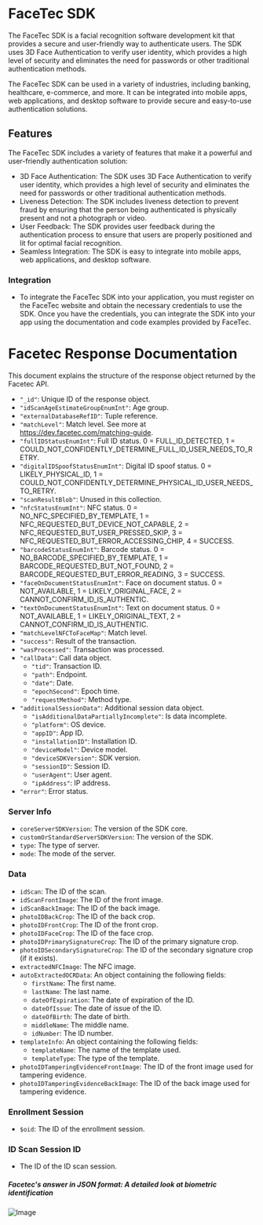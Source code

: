 # FaceTec SDK
The FaceTec SDK is a facial recognition software development kit that provides a secure and user-friendly way to authenticate users. The SDK uses 3D Face Authentication to verify user identity, which provides a high level of security and eliminates the need for passwords or other traditional authentication methods.

The FaceTec SDK can be used in a variety of industries, including banking, healthcare, e-commerce, and more. It can be integrated into mobile apps, web applications, and desktop software to provide secure and easy-to-use authentication solutions.

## Features
The FaceTec SDK includes a variety of features that make it a powerful and user-friendly authentication solution:

- 3D Face Authentication: The SDK uses 3D Face Authentication to verify user identity, which provides a high level of security and eliminates the need for passwords or other traditional authentication methods.
- Liveness Detection: The SDK includes liveness detection to prevent fraud by ensuring that the person being authenticated is physically present and not a photograph or video.
- User Feedback: The SDK provides user feedback during the authentication process to ensure that users are properly positioned and lit for optimal facial recognition.
- Seamless Integration: The SDK is easy to integrate into mobile apps, web applications, and desktop software.
### Integration
- To integrate the FaceTec SDK into your application, you must register on the FaceTec website and obtain the necessary credentials to use the SDK. Once you have the credentials, you can integrate the SDK into your app using the documentation and code examples provided by FaceTec.

# Facetec Response Documentation

This document explains the structure of the response object returned by the Facetec API.

- `"_id"`: Unique ID of the response object.
- `"idScanAgeEstimateGroupEnumInt"`: Age group.
- `"externalDatabaseRefID"`: Tuple reference.
- `"matchLevel"`: Match level. See more at https://dev.facetec.com/matching-guide.
- `"fullIDStatusEnumInt"`: Full ID status. 0 = FULL_ID_DETECTED, 1 = COULD_NOT_CONFIDENTLY_DETERMINE_FULL_ID_USER_NEEDS_TO_RETRY.
- `"digitalIDSpoofStatusEnumInt"`: Digital ID spoof status. 0 = LIKELY_PHYSICAL_ID, 1 = COULD_NOT_CONFIDENTLY_DETERMINE_PHYSICAL_ID_USER_NEEDS_TO_RETRY.
- `"scanResultBlob"`: Unused in this collection.
- `"nfcStatusEnumInt"`: NFC status. 0 = NO_NFC_SPECIFIED_BY_TEMPLATE, 1 = NFC_REQUESTED_BUT_DEVICE_NOT_CAPABLE, 2 = NFC_REQUESTED_BUT_USER_PRESSED_SKIP, 3 = NFC_REQUESTED_BUT_ERROR_ACCESSING_CHIP, 4 = SUCCESS.
- `"barcodeStatusEnumInt"`: Barcode status. 0 = NO_BARCODE_SPECIFIED_BY_TEMPLATE, 1 = BARCODE_REQUESTED_BUT_NOT_FOUND, 2 = BARCODE_REQUESTED_BUT_ERROR_READING, 3 = SUCCESS.
- `"faceOnDocumentStatusEnumInt"`: Face on document status. 0 = NOT_AVAILABLE, 1 = LIKELY_ORIGINAL_FACE, 2 = CANNOT_CONFIRM_ID_IS_AUTHENTIC.
- `"textOnDocumentStatusEnumInt"`: Text on document status. 0 = NOT_AVAILABLE, 1 = LIKELY_ORIGINAL_TEXT, 2 = CANNOT_CONFIRM_ID_IS_AUTHENTIC.
- `"matchLevelNFCToFaceMap"`: Match level.
- `"success"`: Result of the transaction.
- `"wasProcessed"`: Transaction was processed.
- `"callData"`: Call data object.
  - `"tid"`: Transaction ID.
  - `"path"`: Endpoint.
  - `"date"`: Date.
  - `"epochSecond"`: Epoch time.
  - `"requestMethod"`: Method type.
- `"additionalSessionData"`: Additional session data object.
  - `"isAdditionalDataPartiallyIncomplete"`: Is data incomplete.
  - `"platform"`: OS device.
  - `"appID"`: App ID.
  - `"installationID"`: Installation ID.
  - `"deviceModel"`: Device model.
  - `"deviceSDKVersion"`: SDK version.
  - `"sessionID"`: Session ID.
  - `"userAgent"`: User agent.
  - `"ipAddress"`: IP address.
- `"error"`: Error status.

### Server Info

- `coreServerSDKVersion`: The version of the SDK core.
- `customOrStandardServerSDKVersion`: The version of the SDK.
- `type`: The type of server.
- `mode`: The mode of the server.

### Data

- `idScan`: The ID of the scan.
- `idScanFrontImage`: The ID of the front image.
- `idScanBackImage`: The ID of the back image.
- `photoIDBackCrop`: The ID of the back crop.
- `photoIDFrontCrop`: The ID of the front crop.
- `photoIDFaceCrop`: The ID of the face crop.
- `photoIDPrimarySignatureCrop`: The ID of the primary signature crop.
- `photoIDSecondarySignatureCrop`: The ID of the secondary signature crop (if it exists).
- `extractedNFCImage`: The NFC image.
- `autoExtractedOCRData`: An object containing the following fields:
  - `firstName`: The first name.
  - `lastName`: The last name.
  - `dateOfExpiration`: The date of expiration of the ID.
  - `dateOfIssue`: The date of issue of the ID.
  - `dateOfBirth`: The date of birth.
  - `middleName`: The middle name.
  - `idNumber`: The ID number.
- `templateInfo`: An object containing the following fields:
  - `templateName`: The name of the template used.
  - `templateType`: The type of the template.
- `photoIDTamperingEvidenceFrontImage`: The ID of the front image used for tampering evidence.
- `photoIDTamperingEvidenceBackImage`: The ID of the back image used for tampering evidence.

### Enrollment Session

- `$oid`: The ID of the enrollment session.

### ID Scan Session ID

- The ID of the ID scan session.

#####  Facetec's answer in JSON format: A detailed look at biometric identification

![Image](https://github.com/mfs-victorlopezc/Documentacion-FaceTec/blob/main/response-data.png)
